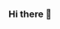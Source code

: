 ### Hi there 👋

<!--
**Setadonati/Setadonati** is a ✨ _special_ ✨ repository because its `README.md` (this file) appears on your GitHub profile.

Here are some ideas to get you started:

- 🔭 I’m currently working on ...
- 🌱 I’m currently learning ...
- 👯 I’m open to collaborates with anyone
- 🤔 I’m looking for help with ...
- 💬 Ask me about ...
- 📫 Reache me by
email: setadonati@gmail.com
Github: 
- 😄 Pronouns: ...
- ⚡ Fun fact: ...
-->
